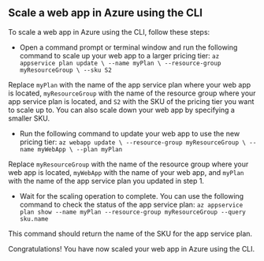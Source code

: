 ## Scale a web app in Azure using the CLI
To scale a web app in Azure using the CLI, follow these steps:

* Open a command prompt or terminal window and run the following command to scale up your web app to a larger pricing tier:
`az appservice plan update \
--name myPlan \
--resource-group myResourceGroup \
--sku S2` 

Replace `myPlan` with the name of the app service plan where your web app is located, `myResourceGroup` with the name of the resource group where your app service plan is located, and `S2` with the SKU of the pricing tier you want to scale up to. You can also scale down your web app by specifying a smaller SKU.

* Run the following command to update your web app to use the new pricing tier: `az webapp update \
--resource-group myResourceGroup \
--name myWebApp \
--plan myPlan`

Replace `myResourceGroup` with the name of the resource group where your web app is located, `myWebApp` with the name of your web app, and `myPlan` with the name of the app service plan you updated in step 1.

* Wait for the scaling operation to complete. You can use the following command to check the status of the app service plan:
`az appservice plan show --name myPlan --resource-group myResourceGroup --query sku.name`

This command should return the name of the SKU for the app service plan.

Congratulations! You have now scaled your web app in Azure using the CLI.